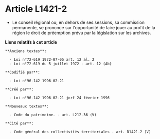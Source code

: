 # Article L1421-2

- Le conseil régional ou, en dehors de ses sessions, sa commission permanente, se prononce sur l'opportunité de faire jouer
au profit de la région le droit de préemption prévu par la législation sur les archives.

**Liens relatifs à cet article**

	**Anciens textes**:

	  - Loi n°72-619 1972-07-05 art. 12 al. 2
	  - Loi n°72-619 du 5 juillet 1972 - art. 12 (Ab)

	**Codifié par**:

	  - Loi n°96-142 1996-02-21

	**Créé par**:

	  - Loi n°96-142 1996-02-21 jorf 24 février 1996

	**Nouveaux textes**:

	  - Code du patrimoine. - art. L212-36 (V)

	**Cité par**:

	  - Code général des collectivités territoriales - art. D1421-2 (V)
